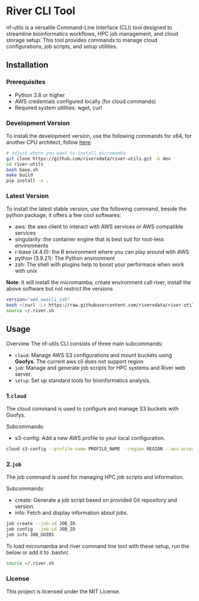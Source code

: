 # River CLI Tool

nf-utils is a versatile Command-Line Interface (CLI) tool designed to streamline bioinformatics workflows, HPC job management, and cloud storage setup. This tool provides commands to manage cloud configurations, job scripts, and setup utilities.

## Installation

### Prerequisites
- Python 3.8 or higher
- AWS credentials configured locally (for cloud commands)
- Required system utilities: wget, curl

### Development Version
To install the development version, use the following commands for x64, for another CPU architect, follow [here](https://mamba.readthedocs.io/en/latest/installation/micromamba-installation.html):
```bash
# adjust where you want to install micromamba
git clone https://github.com/riverxdata/river-utils.git -b dev
cd river-utils 
bash base.sh
make build
pip install -e .
```

### Latest Version
To install the latest stable version, use the following command, beside the python package, it offers a few cool softwares:
+ aws: the aws client to interact with AWS services or AWS compatible services
+ singularity: the container engine that is best suit for root-less environments
+ r-base (4.4.0): the R environment where you can play around with AWS
+ python (3.9.21): The Python environment
+ zsh: The shell with plugins help to boost your performace when work with unix

**Note**: It will install the micromamba, create environment call river, install the above software but not restrict the versions
```bash
version="add_awscli_zsh"
bash <(curl -Ls https://raw.githubusercontent.com/riverxdata/river-utils/${version}/install/setup.sh) $HOME $version
source ~/.river.sh
```

## Usage
Overview
The nf-utils CLI consists of three main subcommands:

+ `cloud`: Manage AWS S3 configurations and mount buckets using **Goofys**. The current aws cli does not support region
+ `job`: Manage and generate job scripts for HPC systems and River web server.
+ `setup`: Set up standard tools for bioinformatics analysis.

### 1.`cloud`
The cloud command is used to configure and manage S3 buckets with Goofys.

Subcommands:
+ s3-config: Add a new AWS profile to your local configuration.
```bash
cloud s3-config --profile-name PROFILE_NAME --region REGION --aws-access-key-id AWS_ACCESS_KEY_ID --aws-secret-access-key AWS_SECRET_ACCESS_KEY
```

### 2.`job`
The job command is used for managing HPC job scripts and information.

Subcommands:
+ create: Generate a job script based on provided Git repository and version.
+ info: Fetch and display information about jobs.
```bash
job create --job-id JOB_ID
job config --job-id JOB_ID
job info JOB_UUIDS
```

To load micromamba and river command line tool with these setup, run the below or add it to .bashrc 
```bash
source ~/.river.sh
```

### License
This project is licensed under the MIT License.